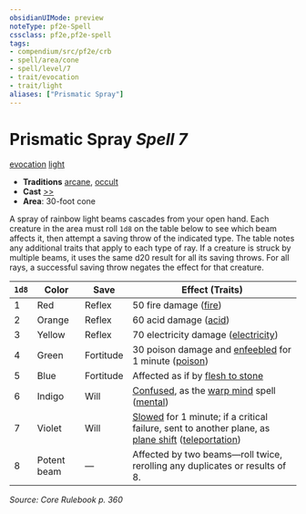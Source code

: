 ```yaml
---
obsidianUIMode: preview
noteType: pf2e-Spell
cssclass: pf2e,pf2e-spell
tags:
- compendium/src/pf2e/crb
- spell/area/cone
- spell/level/7
- trait/evocation
- trait/light
aliases: ["Prismatic Spray"]
---
```

# Prismatic Spray *Spell 7*   
[evocation](rules/traits/evocation.md "Evocation School Trait")  [light](rules/traits/light.md "Light Effect Trait")  

- **Traditions** [arcane](rules/traits/arcane.md "Arcane Tradition Trait"), [occult](rules/traits/occult.md "Occult Tradition Trait")
- **Cast** [>>](rules/core-rulebook/chapter-9-playing-the-game.md#Actions "Two-Action") 
- **Area**: 30-foot cone

A spray of rainbow light beams cascades from your open hand. Each creature in the area must roll `1d8` on the table below to see which beam affects it, then attempt a saving throw of the indicated type. The table notes any additional traits that apply to each type of ray. If a creature is struck by multiple beams, it uses the same d20 result for all its saving throws. For all rays, a successful saving throw negates the effect for that creature.

| `1d8` | Color | Save | Effect (Traits) |
|-------|-------|------|-----------------|
| 1 | Red | Reflex | 50 fire damage ([fire](rules/traits/fire.md "Fire Energy & Element Trait")) |
| 2 | Orange | Reflex | 60 acid damage ([acid](rules/traits/acid.md "Acid Energy & Element Trait")) |
| 3 | Yellow | Reflex | 70 electricity damage ([electricity](rules/traits/electricity.md "Electricity Energy & Element Trait")) |
| 4 | Green | Fortitude | 30 poison damage and [enfeebled](rules/conditions.md#Enfeebled) for 1 minute ([poison](rules/traits/poison.md "Poison Effect Trait")) |
| 5 | Blue | Fortitude | Affected as if by [flesh to stone](compendium/spells/flesh-to-stone.md) |
| 6 | Indigo | Will | [Confused](rules/conditions.md#Confused), as the [warp mind](compendium/spells/warp-mind.md) spell ([mental](rules/traits/mental.md "Mental Effect Trait")) |
| 7 | Violet | Will | [Slowed](rules/conditions.md#Slowed) for 1 minute; if a critical failure, sent to another plane, as [plane shift](compendium/spells/plane-shift.md) ([teleportation](rules/traits/teleportation.md "Teleportation Effect Trait")) |
| 8 | Potent beam | — | Affected by two beams—roll twice, rerolling any duplicates or results of 8. |


*Source: Core Rulebook p. 360*